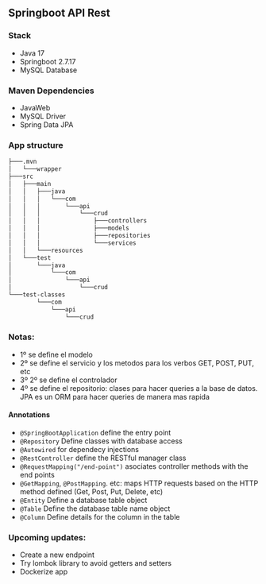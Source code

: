 ## Springboot API Rest 
### Stack
* Java 17
* Springboot 2.7.17
* MySQL Database

### Maven Dependencies
* JavaWeb
* MySQL Driver
* Spring Data JPA


### App structure
```bash
├───.mvn
│   └───wrapper
├───src
│   ├───main
│   │   ├───java
│   │   │   └───com
│   │   │       └───api
│   │   │           └───crud
│   │   │               ├───controllers
│   │   │               ├───models
│   │   │               ├───repositories
│   │   │               └───services
│   │   └───resources
│   └───test
│       └───java
│           └───com
│               └───api
│                   └───crud
└───test-classes
        └───com
            └───api
                └───crud
```

### Notas: 
* 1º se define el modelo
* 2º se define el servicio y los metodos para los verbos GET, POST, PUT, etc
* 3º 2º se define el controlador
* 4º se define el repositorio: clases para hacer queries a la base de datos. JPA es un ORM para hacer queries de manera mas rapida

#### Annotations
* `@SpringBootApplication` define the entry point
* `@Repository` Define classes with database access
* `@Autowired` for dependecy injections
* `@RestController` define the RESTful manager class
* `@RequestMapping("/end-point")` asociates controller methods with the end points
* `@GetMapping`, `@PostMapping`. etc: maps HTTP requests based on the HTTP method defined (Get, Post, Put, Delete, etc)
* `@Entity` Define a database table object
* `@Table` Define the database table name object 
* `@Column` Define details for the column in the table


### Upcoming updates:
* Create a new endpoint
* Try lombok library to avoid getters and setters
* Dockerize app